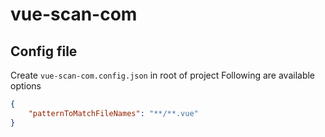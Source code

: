 # vue-scan-com

## Config file

Create `vue-scan-com.config.json` in root of project
Following are available options

```json
{
    "patternToMatchFileNames": "**/**.vue"
}
```
